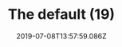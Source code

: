 ---
title: The default (19)
date: 2019-07-08T13:57:59.086Z
year: 2019
dateCreated: 2019-01-01
tags:
  - painting
  - theDefault
coverImage: /images/uploads/iriee_zamble-the_default-19.jpg
material: Acrylic on canvas
dimensions: 50 x 35 cm
---